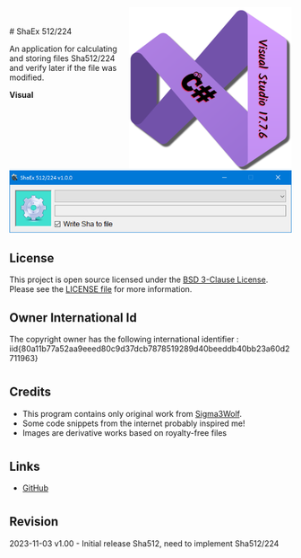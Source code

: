 <img src="/images/cSharp_17.7.6.png" align="right" height="290"/>

<br />
<br />
# ShaEx 512/224

An application for calculating and storing files Sha512/224 and verify later if the file was modified.

**Visual**

![ShaEx output](images/visual.png)

##
## License

This project is open source licensed under the [BSD 3-Clause License](https://opensource.org/license/bsd-3-clause/).
Please see the [LICENSE file](/LICENSE.txt) for more information.

##
## Owner International Id

The copyright owner has the following international identifier :
iid{80a11b77a52aa9eeed80c9d37dcb7878519289d40beeddb40bb23a60d2711963}

#
## Credits

- This program contains only original work from [Sigma3Wolf](https://github.com/Sigma3Wolf).
- Some code snippets from the internet probably inspired me!
- Images are derivative works based on royalty-free files
  
  
#
## Links

- [GitHub](https://github.com/Sigma3Wolf/DesktopApp/)
  
#
## Revision

2023-11-03 v1.00 - Initial release Sha512, need to implement Sha512/224
&nbsp;
&nbsp;